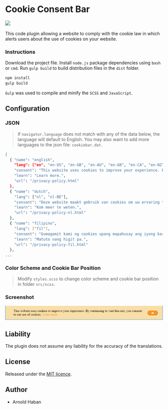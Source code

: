 # Cookie Consent Bar
![](https://img.shields.io/badge/version-1.0.0-orange.svg)

This code plugin allowing a website to comply with the cookie law in which alerts users about the use of cookies on your website.

### Instructions
  
Download the project file. Install `node.js` package dependencies using `bash` or `cmd`. Run `gulp build` to build distribution files in the `dist` folder.

```bash
npm install
gulp build
```

`Gulp` was used to compile and minify the `SCSS` and `JavaScript`.


## Configuration

### JSON

> If `navigator.language` does not match with any of the data below, the language will default to English. You may also want to add more languages to the json file: `cookiebar.dat`.

```bash
[
  { "name": "english",
    "lang": ["en", "en-US", "en-GB", "en-AU", "en-GB", "en-CA", "en-NZ", "en-IE", "en-ZA", "en-JM", "en-BZ", "en-TT"],
    "consent": "This website uses cookies to improve your experience. By continuing to visit this site, you consent to our use of cookies.",
    "learn": "Learn more.",
    "url": "/privacy-policy.html"
  },
  { "name": "dutch",
    "lang": ["nl", "nl-BE"],
    "consent": "Deze website maakt gebruik van cookies om uw ervaring te verbeteren. Door deze site te blijven bezoeken, stemt u in met het gebruik van cookies.",
    "learn": "Kom meer te weten.",
    "url": "/privacy-policy-nl.html"
  },
  { "name": "filipino",
    "lang": ["fil"],
    "consent": "Gumagamit kami ng cookies upang mapahusay ang iyong karanasan. Sa patuloy na pagbisita sa site na ito, pinapayagan mo ang aming paggamit ng mga cookies.",
    "learn": "Matuto nang higit pa.",
    "url": "/privacy-policy-fil.html"
  },
...
```

### Color Scheme and Cookie Bar Position

> Modify `styles.scss` to change color scheme and cookie bar position in folder `src/scss`.

### Screenshot

![](https://github.com/hsbyte/cookie-bar-consent/blob/master/.md/cookiebar.jpg)

## Liability

The plugin does not assume any liability for the accuracy of the translations.


## License

Released under the [MIT licence](http://opensource.org/licenses/MIT).


## Author

- Arnold Haban
